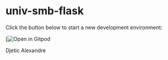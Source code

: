 # univ-smb-flask

Click the button below to start a new development environment:

[![Open in Gitpod](https://github.com/alexdjetic/univ-smb-flask )

Djetic Alexandre
